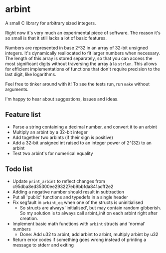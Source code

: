 arbint
======

A small C library for arbitrary sized integers.

Right now it's very much an experimental piece of software. The reason it's so
small is that it still lacks a lot of basic features.

Numbers are represented in base 2^32 in an array of 32-bit unsigned integers. It's dynamically reallocated to fit larger numbers when necessary. The length of this array is stored separately, so that you can access the most significant digits without traversing the array à la `strlen`. This allows for efficient implementations of functions that don't require precision to the last digit, like logarithms.

Feel free to tinker around with it! To see the tests run, run `make` without arguments.

I'm happy to hear about suggestions, issues and ideas.

## Feature list

 - Parse a string containing a decimal number, and convert it to an arbint
 - Multiply an arbint by a 32-bit integer
 - Add together two arbints (if their sign is positive)
 - Add a 32-bit unsigned int raised to an integer power of 2^(32) to an arbint
 - Test two arbint's for numerical equality


## Todo list

- Update `print_arbint` to reflect changes from c95dba8ed35300ee293227eb9bbfda841acff2e2
- Adding a negative number should result in subtraction
- Put all 'public' functions and typedefs in a single header
- Fix segfault in `arbint_eq` when one of the structs is uninitialised
	- So structs are always 'initialised', but may contain random
	  gibberish. So my solution is to always call arbint_init on each
	  arbint right after creation.
- Implement basic math functions with `arbint` structs and 'normal' numbers
	- Done: Add u32 to arbint, add arbint to arbint, multiply arbint by u32
- Return error codes if something goes wrong instead of printing a message
  to stderr and exiting


